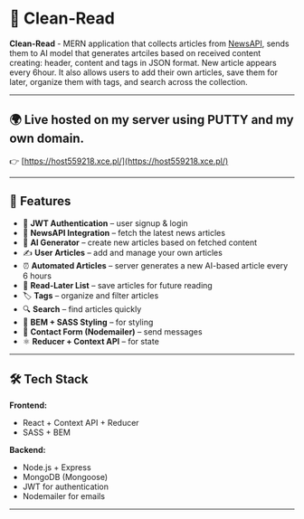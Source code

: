 # 🧹 Clean-Read

**Clean-Read** - MERN  application that collects articles from [NewsAPI](https://newsapi.org/), sends them to AI model that generates artciles based on received content creating: header, content and tags in JSON format.
New article appears every 6hour. It also allows users to add their own articles, save them for later, organize them with tags, and search across the collection.  

---

## 🌍 Live hosted on my server using PUTTY and my own domain.
👉 [https://host559218.xce.pl/](https://host559218.xce.pl/)

---

## 🚀 Features
- 🔑 **JWT Authentication** – user signup & login  
- 📰 **NewsAPI Integration** – fetch the latest news articles  
- 🤖 **AI Generator** – create new articles based on fetched content  
- ✍️ **User Articles** – add and manage your own articles  
- ⏰ **Automated Articles** – server generates a new AI-based article every 6 hours  
- 📌 **Read-Later List** – save articles for future reading  
- 🏷️ **Tags** – organize and filter articles  
- 🔍 **Search** – find articles quickly  
- 🎨 **BEM + SASS Styling** – for styling
- 📧 **Contact Form (Nodemailer)** – send messages
- ⚛️ **Reducer + Context API** – for state

---

## 🛠️ Tech Stack
**Frontend:**
- React + Context API + Reducer
- SASS + BEM

**Backend:**
- Node.js + Express
- MongoDB (Mongoose)
- JWT for authentication
- Nodemailer for emails


---

